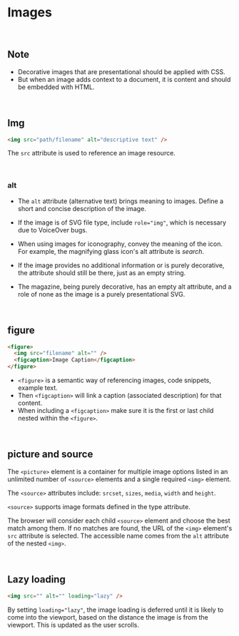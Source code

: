 # Images

<br>

## Note

- Decorative images that are presentational should be applied with CSS.
- But when an image adds context to a document, it is content and should be embedded with HTML.

<br>

## Img

```html
<img src="path/filename" alt="descriptive text" />
```

The `src` attribute is used to reference an image resource.

<br>

### alt

- The `alt` attribute (alternative text) brings meaning to images. Define a short and concise description of the image.

- If the image is of SVG file type, include `role="img"`, which is necessary due to VoiceOver bugs.

- When using images for iconography, convey the meaning of the icon. For example, the magnifying glass icon's alt attribute is _search_.

- If the image provides no additional information or is purely decorative, the attribute should still be there, just as an empty string.

- The magazine, being purely decorative, has an empty alt attribute, and a role of none as the image is a purely presentational SVG.

<br>

## figure

```html
<figure>
  <img src="filename" alt="" />
  <figcaption>Image Caption</figcaption>
</figure>
```

- `<figure>` is a semantic way of referencing images, code snippets, example text.
- Then `<figcaption>` will link a caption (associated description) for that content.
- When including a `<figcaption>` make sure it is the first or last child nested within the `<figure>`.

<br>

## picture and source

The `<picture>` element is a container for multiple image options listed in an unlimited number of `<source>` elements and a single required `<img>` element.

The `<source>` attributes include: `srcset`, `sizes`, `media`, `width` and `height`.

`<source>` supports image formats defined in the type attribute.

The browser will consider each child `<source>` element and choose the best match among them. If no matches are found, the URL of the `<img>` element's `src` attribute is selected. The accessible name comes from the `alt` attribute of the nested `<img>`.

<br>

## Lazy loading

```html
<img src="" alt="" loading="lazy" />
```

By setting `loading="lazy"`, the image loading is deferred until it is likely to come into the viewport, based on the distance the image is from the viewport. This is updated as the user scrolls.

<br>
